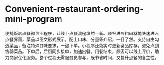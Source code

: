 # Convenient-restaurant-ordering-mini-program
便捷饭店点餐微信小程序，让线下点餐流程焕然一新。顾客进店扫码就能快速进入点餐界面，菜品以图文形式展示，配上口味、分量等介绍，一目了然。支持自由勾选菜品，备注特殊口味要求，一键下单。小程序还能实时更新菜品库存，避免点到售罄菜品。下单后，后厨同步接单，加速出餐。用餐结束，顾客可以线上评价，助力商家优化服务。整个过程无需服务员参与，既节省时间，又提升点餐的自主性。 

